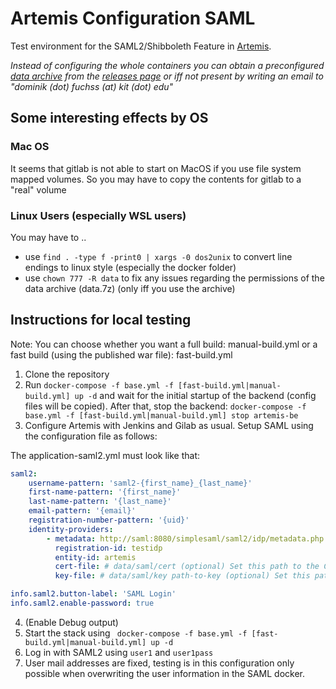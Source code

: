 # Artemis Configuration SAML
Test environment for the SAML2/Shibboleth Feature in [Artemis](https://github.com/ls1intum/Artemis).

*Instead of configuring the whole containers you can obtain a preconfigured [data archive](https://github.com/kit-sdq/Artemis-SAML2-Test-Docker/releases/download/v4.11.2/data.7z) from the [releases page](https://github.com/kit-sdq/Artemis-SAML2-Test-Docker/releases) or iff not present by writing an email to "dominik (dot) fuchss (at) kit (dot) edu"*


## Some interesting effects by OS

### Mac OS
It seems that gitlab is not able to start on MacOS if you use file system mapped volumes.
So you may have to copy the contents for gitlab to a "real" volume

### Linux Users (especially WSL users)
You may have to ..
* use `find . -type f -print0 | xargs -0 dos2unix` to convert line endings to linux style (especially the docker folder)
* use `chown 777 -R data` to fix any issues regarding the permissions of the data archive (data.7z) (only iff you use the archive)

## Instructions for local testing
Note: You can choose whether you want a full build: manual-build.yml or a fast build (using the published war file): fast-build.yml


1. Clone the repository
2. Run `docker-compose -f base.yml -f [fast-build.yml|manual-build.yml] up -d` and wait for the initial startup of the backend (config files will be copied). After that, stop the backend: `docker-compose -f base.yml -f [fast-build.yml|manual-build.yml] stop artemis-be`
3. Configure Artemis with Jenkins and Gilab as usual. Setup SAML using the configuration file as follows:

The application-saml2.yml must look like that:
```yaml
saml2:
    username-pattern: 'saml2-{first_name}_{last_name}'
    first-name-pattern: '{first_name}'
    last-name-pattern: '{last_name}'
    email-pattern: '{email}'
    registration-number-pattern: '{uid}'
    identity-providers:
        - metadata: http://saml:8080/simplesaml/saml2/idp/metadata.php
          registration-id: testidp
          entity-id: artemis
          cert-file: # data/saml/cert (optional) Set this path to the Certificate for encryption/signing or leave it blank
          key-file: # data/saml/key path-to-key (optional) Set this path to the Key for encryption/ssigning or leave it blank

info.saml2.button-label: 'SAML Login'
info.saml2.enable-password: true
```

4. (Enable Debug output)
5. Start the stack using ` docker-compose -f base.yml -f [fast-build.yml|manual-build.yml] up -d`
6. Log in with SAML2 using `user1` and `user1pass`
7. User mail addresses are fixed, testing is in this configuration only possible when overwriting the user information in the SAML docker. 
